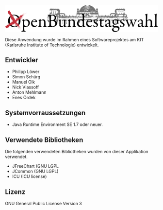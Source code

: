 ![OpenBundestagswahl Logo](/OpenBundestagswahl.png)

Diese Anwendung wurde im Rahmen eines Softwareprojektes am KIT (Karlsruhe Institute of Technologie) entwickelt.

## Entwickler ##
* Philipp Löwer
* Simon Schürg
* Manuel Olk
* Nick Vlassoff
* Anton Mehlmann
* Enes Ördek

## Systemvorraussetzungen ##
* Java Runtime Environment SE 1.7 oder neuer.

## Verwendete Bibliotheken ##
Die folgenden verwendeten Bibliotheken wurden von dieser Applikation verwendet.
* JFreeChart (GNU LGPL
* JCommon (GNU LGPL)
* ICU (ICU license)

## Lizenz ##
GNU General Public License Version 3